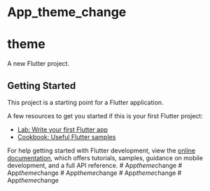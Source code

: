 # App_theme_change

# theme

A new Flutter project.

## Getting Started

This project is a starting point for a Flutter application.

A few resources to get you started if this is your first Flutter project:

- [Lab: Write your first Flutter app](https://docs.flutter.dev/get-started/codelab)
- [Cookbook: Useful Flutter samples](https://docs.flutter.dev/cookbook)

For help getting started with Flutter development, view the
[online documentation](https://docs.flutter.dev/), which offers tutorials,
samples, guidance on mobile development, and a full API reference.
#   A p p _ t h e m e _ c h a n g e 
 
 #   A p p _ t h e m e _ c h a n g e 
 
 #   A p p _ t h e m e _ c h a n g e 
 
 #   A p p _ t h e m e _ c h a n g e 
 
 #   A p p _ t h e m e _ c h a n g e 
 
 
